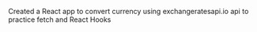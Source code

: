 Created a React app to convert currency using exchangeratesapi.io api to practice fetch and React Hooks
